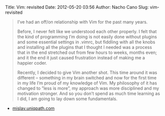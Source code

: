 Title: Vim: revisited
Date: 2012-05-20 03:56
Author: Nacho Cano
Slug: vim-revisited

> I’ve had an off/on relationship with Vim for the past many years.
>
> Before, I never felt like we understood each other properly. I felt
> that the kind of programming I’m doing is not easily done without
> plugins and some essential settings in .vimrc, but fiddling with all
> the knobs and installing all the plugins that I thought I needed was a
> process that in the end stretched out from few hours to weeks, months
> even; and it the end it just caused frustration instead of making me a
> happier coder.
>
> Recently, I decided to give Vim another shot. This time around it was
> different – something in my brain switched and now for the first time
> in my life I’m proud of my knowledge of Vim. My philosophy of it has
> changed to ”less is more”, my approach was more disciplined and my
> motivation stronger. And so you don’t spend as much time learning as I
> did, I am going to lay down some fundamentals.

- [mislav.uniqpath.com][]

  [mislav.uniqpath.com]: http://mislav.uniqpath.com/2011/12/vim-revisited/
    "Vim: revisited"
